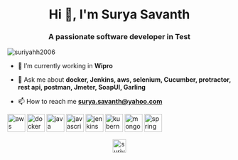 <h1 align="center">Hi 👋, I'm Surya Savanth</h1>
<h3 align="center">A passionate software developer in Test</h3>

<p align="left"> <img src="https://komarev.com/ghpvc/?username=suriyahh2006" alt="suriyahh2006" /> </p>

- 🔭 I’m currently working in **Wipro**

- 💬 Ask me about **docker, Jenkins, aws, selenium, Cucumber, protractor, rest api, postman, Jmeter, SoapUI, Garling**

- 📫 How to reach me **surya.savanth@yahoo.com**

<p align="left"><img src="https://devicons.github.io/devicon/devicon.git/icons/amazonwebservices/amazonwebservices-original-wordmark.svg" alt="aws" width="40" height="40"/> <img src="https://devicons.github.io/devicon/devicon.git/icons/docker/docker-original-wordmark.svg" alt="docker" width="40" height="40"/> <img src="https://devicons.github.io/devicon/devicon.git/icons/java/java-original-wordmark.svg" alt="java" width="40" height="40"/> <img src="https://devicons.github.io/devicon/devicon.git/icons/javascript/javascript-original.svg" alt="javascript" width="40" height="40"/> <img src="https://www.vectorlogo.zone/logos/jenkins/jenkins-icon.svg" alt="jenkins" width="40" height="40"/> <img src="https://www.vectorlogo.zone/logos/kubernetes/kubernetes-icon.svg" alt="kubernetes" width="40" height="40"/> <img src="https://devicons.github.io/devicon/devicon.git/icons/mongodb/mongodb-original-wordmark.svg" alt="mongodb" width="40" height="40"/> <img src="https://www.vectorlogo.zone/logos/springio/springio-icon.svg" alt="spring" width="40" height="40"/></p><p align="center">
<a href="https://dev.to/suriyahh2006" target="blank"><img align="center" src="https://cdn.jsdelivr.net/npm/simple-icons@3.0.1/icons/dev-dot-to.svg" alt="suriyahh2006" height="30" width="30" /></a>
</p>
